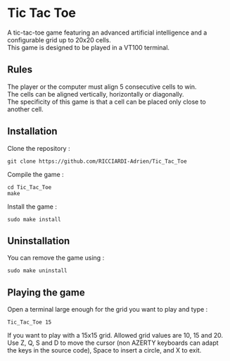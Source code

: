 # Tic Tac Toe
A tic-tac-toe game featuring an advanced artificial intelligence and a configurable grid up to 20x20 cells.  
This game is designed to be played in a VT100 terminal.

## Rules
The player or the computer must align 5 consecutive cells to win.  
The cells can be aligned vertically, horizontally or diagonally.  
The specificity of this game is that a cell can be placed only close to another cell.

## Installation
Clone the repository :
```
git clone https://github.com/RICCIARDI-Adrien/Tic_Tac_Toe
```

Compile the game :
```
cd Tic_Tac_Toe
make
```

Install the game :
```
sudo make install
```

## Uninstallation
You can remove the game using :
```
sudo make uninstall
```

## Playing the game
Open a terminal large enough for the grid you want to play and type :
```
Tic_Tac_Toe 15
```
If you want to play with a 15x15 grid. Allowed grid values are 10, 15 and 20.  
Use Z, Q, S and D to move the cursor (non AZERTY keyboards can adapt the keys in the source code), Space to insert a circle, and X to exit.